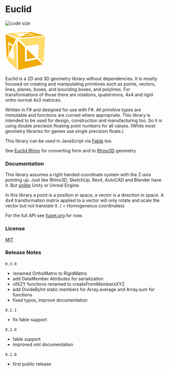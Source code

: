 

# Euclid

![code size](https://img.shields.io/github/languages/code-size/goswinr/Euclid.svg) 

![Logo](https://raw.githubusercontent.com/goswinr/Euclid/main/Doc/logo128.png)

Euclid is a 2D and 3D geometry library without dependencies. 
It is mostly focused on creating and manipulating primitives such as 
points, vectors, lines, planes, boxes, and bounding boxes, and polylines. 
For transformations of those there are rotations, quaternions, 4x4 and rigid ortho normal 4x3 matrices.

Written in F# and designed for use with F#.
All primitive types are immutable and functions are curried where appropriate.
This library is intended to be used for design, construction and manufacturing too. 
So it is using double precision floating point numbers for all values. (While most geometry libraries for games use single precision floats.)

This library can be used in JavaScript via [Fable](https://fable.io/) too.

See [Euclid.Rhino](https://github.com/goswinr/Euclid.Rhino) for converting form and to [Rhino3D](https://www.rhino3d.com/) geometry.

### Documentation

This library assumes a right handed coordinate system with the Z-axis pointing up.
Just like Rhino3D, SketchUp, Revit, AutoCAD and Blender have it. But [unlike](https://twitter.com/FreyaHolmer/status/1325556229410861056) Unity or Unreal Engine.

In this library a point is a position in space, a vector is a direction in space.
A 4x4 transformation matrix applied to a vector will only rotate and scale the vector but not translate it. ( = Homogeneous coordinates)

For the full API see [fuget.org](https://www.fuget.org/packages/Euclid) for now.

### License
[MIT](https://raw.githubusercontent.com/goswinr/Euclid/main/LICENSE.txt)

### Release Notes

`0.3.0`
- renamed OrthoMatrix to RigidMatrix
- add DataMember Attributes for serialization
- ofXZY functions renamed to createFromMembersXYZ
- add DivideByInt static members for Array.average and Array.sum for functions
- fixed typos, improve documentation

`0.2.1`
- fix fable support

`0.2.0`
- fable support
- improved xml documentation

`0.1.0`
- first public release


